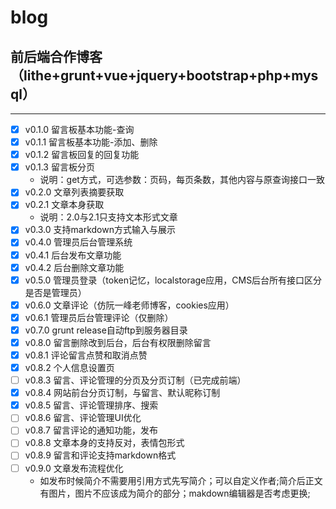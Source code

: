 # blog
## 前后端合作博客（lithe+grunt+vue+jquery+bootstrap+php+mysql）
***
- [x]  v0.1.0 留言板基本功能-查询
- [x] v0.1.1 留言板基本功能-添加、删除
- [x] v0.1.2 留言板回复的回复功能
- [x] v0.1.3 留言板分页
    * 说明：get方式，可选参数：页码，每页条数，其他内容与原查询接口一致
- [x] v0.2.0 文章列表摘要获取
- [x] v0.2.1 文章本身获取
    * 说明：2.0与2.1只支持文本形式文章
- [x] v0.3.0 支持markdown方式输入与展示
- [x] v0.4.0 管理员后台管理系统
- [x] v0.4.1 后台发布文章功能
- [x] v0.4.2 后台删除文章功能
- [x] v0.5.0 管理员登录（token记忆，localstorage应用，CMS后台所有接口区分是否是管理员）
- [x] v0.6.0 文章评论（仿阮一峰老师博客，cookies应用）
- [x] v0.6.1 管理员后台管理评论（仅删除）
- [x] v0.7.0 grunt release自动ftp到服务器目录
- [x] v0.8.0 留言删除改到后台，后台有权限删除留言
- [x] v0.8.1 评论留言点赞和取消点赞
- [x] v0.8.2 个人信息设置页
- [ ] v0.8.3 留言、评论管理的分页及分页订制（已完成前端）
- [x] v0.8.4 网站前台分页订制，与留言、默认昵称订制
- [x] v0.8.5 留言、评论管理排序、搜索
- [ ] v0.8.6 留言、评论管理UI优化
- [ ] v0.8.7 留言评论的通知功能，发布
- [ ] v0.8.8 文章本身的支持反对，表情包形式
- [ ] v0.8.9 留言和评论支持markdown格式
- [ ] v0.9.0 文章发布流程优化
    * 如发布时候简介不需要用引用方式先写简介；可以自定义作者;简介后正文有图片，图片不应该成为简介的部分；makdown编辑器是否考虑更换;




